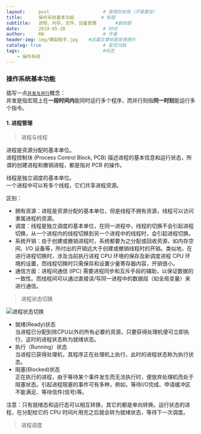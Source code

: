 ```yaml
---
layout:     post                    # 使用的布局（不需要改）
title:      操作系统基本功能          # 标题 
subtitle:   进程、内存、文件、设备管理       #副标题
date:       2019-05-28              # 时间
author:     KW                      # 作者
header-img: img/爆裂鼓手.jpg    #这篇文章标题背景图片
catalog: true                       # 是否归档
tags:                               #标签
    - 操作系统
---
```


### 操作系统基本功能

插写一点[`并发与并行`](https://cloud.tencent.com/developer/article/1424249)概念：  
并发是指宏观上在**一段时间内**能同时运行多个程序，而并行则指**同一时刻**能运行多个指令。

#### 1. 进程管理

> 进程与线程

进程是资源分配的基本单位。  
进程控制块 (Process Control Block, PCB) 描述进程的基本信息和运行状态，所谓的创建进程和撤销进程，都是指对 PCB 的操作。

线程是独立调度的基本单位。  
一个进程中可以有多个线程，它们共享进程资源。

区别：

+ 拥有资源：进程是资源分配的基本单位，但是线程不拥有资源，线程可以访问隶属进程的资源。
+ 调度：线程是独立调度的基本单位，在同一进程中，线程的切换不会引起进程切换，从一个进程内的线程切换到另一个进程中的线程时，会引起进程切换。
+ 系统开销：由于创建或撤销进程时，系统都要为之分配或回收资源，如内存空间、I/O 设备等，所付出的开销远大于创建或撤销线程时的开销。类似地，在进行进程切换时，涉及当前执行进程 CPU 环境的保存及新调度进程 CPU 环境的设置，而线程切换时只需保存和设置少量寄存器内容，开销很小。
+ 通信方面：进程间通信 (IPC) 需要进程同步和互斥手段的辅助，以保证数据的一致性。而线程间可以通过直接读/写同一进程中的数据段（如全局变量）来进行通信。

> 进程状态切换

![进程状态切换]()

+ 就绪(Ready)状态  
  当进程已分配到除CPU以外的所有必要的资源，只要获得处理机便可立即执行，这时的进程状态称为就绪状态。
+ 执行（Running）状态  
  当进程已获得处理机，其程序正在处理机上执行，此时的进程状态称为执行状态。
+ 阻塞(Blocked)状态  
  正在执行的进程，由于等待某个事件发生而无法执行时，便放弃处理机而处于阻塞状态。引起进程阻塞的事件可有多种，例如，等待I/O完成、申请缓冲区不能满足、等待信件(信号)等。

注意：只有就绪态和运行态可以相互转换，其它的都是单向转换。运行状态的进程，在分配给它的 CPU 时间片用完之后就会转为就绪状态，等待下一次调度。

> 进程调度
